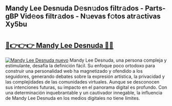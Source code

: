 ## Mandy Lee Desnuda D𝚎sn𝚞dos filtr𝚊dos - Parts-gBP Vid𝚎os filtr𝚊dos - N𝚞evas f𝚘tos atr𝚊ctivas Xy5bu

# <h2><a href="http://mb3vzxb.tromn.icu/?c=Mandy+Lee+Desnuda">🔗👉👉👉 Mandy Lee Desnuda 🔗🔗</a></h2>

[![Mandy Lee Desnuda nuevo](https://i.imgur.com/pEAQMta.gif)](http://mb3vzxb.tromn.icu/?c=Mandy+Lee+Desnuda)
Mandy Lee Desnuda, una persona compleja y estimulante, desafía la definición fácil. Su enfoque poco ortodoxo para construir una personalidad web ha magnetizado y ofendido a los seguidores, generando debates sobre la expresión artística, la privacidad y las complejidades de las comunidades virtuales. Aunque se desconocen sus intenciones futuras, su impacto en el panorama digital es profundo. Con una determinación inquebrantable y un cautivador innegable, la influencia de Mandy Lee Desnuda en los medios digitales no tiene límites.
